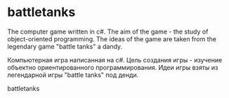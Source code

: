 battletanks
===========
The computer game written in c#.
The aim of the game - the study of object-oriented programming.
The ideas of the game are taken from the legendary game "battle tanks" a dandy.

Компьютерная игра написанная на с#.
Цель создания игры - изучение объектно ориентированного программирования.
Идеи игры взяты из легендарной игры "battle tanks" под денди.

battletanks